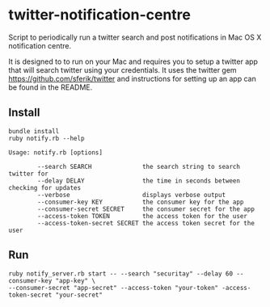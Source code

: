 # twitter-notification-centre

Script to periodically run a twitter search and post notifications in Mac OS X notification centre.

It is designed to to run on your Mac and requires you to setup a twitter app that will search twitter using your credentials.  It uses the twitter gem https://github.com/sferik/twitter and instructions for setting up an app can be found in the README.

## Install

```
bundle install
ruby notify.rb --help

Usage: notify.rb [options]

        --search SEARCH              the search string to search twitter for
        --delay DELAY                the time in seconds between checking for updates
        --verbose                    displays verbose output
        --consumer-key KEY           the consumer key for the app
        --consumer-secret SECRET     the consumer secret for the app
        --access-token TOKEN         the access token for the user
        --access-token-secret SECRET the access token secret for the user
```

## Run

```
ruby notify_server.rb start -- --search "securitay" --delay 60 --consumer-key "app-key" \
--consumer-secret "app-secret" --access-token "your-token" -access-token-secret "your-secret"
```
